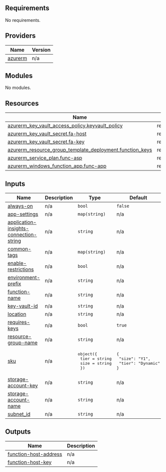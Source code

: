 <!-- BEGIN_TF_DOCS -->
## Requirements

No requirements.

## Providers

| Name | Version |
|------|---------|
| <a name="provider_azurerm"></a> [azurerm](#provider\_azurerm) | n/a |

## Modules

No modules.

## Resources

| Name | Type |
|------|------|
| [azurerm_key_vault_access_policy.keyvault_policy](https://registry.terraform.io/providers/hashicorp/azurerm/latest/docs/resources/key_vault_access_policy) | resource |
| [azurerm_key_vault_secret.fa-host](https://registry.terraform.io/providers/hashicorp/azurerm/latest/docs/resources/key_vault_secret) | resource |
| [azurerm_key_vault_secret.fa-key](https://registry.terraform.io/providers/hashicorp/azurerm/latest/docs/resources/key_vault_secret) | resource |
| [azurerm_resource_group_template_deployment.function_keys](https://registry.terraform.io/providers/hashicorp/azurerm/latest/docs/resources/resource_group_template_deployment) | resource |
| [azurerm_service_plan.func-asp](https://registry.terraform.io/providers/hashicorp/azurerm/latest/docs/resources/service_plan) | resource |
| [azurerm_windows_function_app.func-app](https://registry.terraform.io/providers/hashicorp/azurerm/latest/docs/resources/windows_function_app) | resource |

## Inputs

| Name | Description | Type | Default | Required |
|------|-------------|------|---------|:--------:|
| <a name="input_always-on"></a> [always-on](#input\_always-on) | n/a | `bool` | `false` | no |
| <a name="input_app-settings"></a> [app-settings](#input\_app-settings) | n/a | `map(string)` | n/a | yes |
| <a name="input_application-insights-connection-string"></a> [application-insights-connection-string](#input\_application-insights-connection-string) | n/a | `string` | n/a | yes |
| <a name="input_common-tags"></a> [common-tags](#input\_common-tags) | n/a | `map(string)` | n/a | yes |
| <a name="input_enable-restrictions"></a> [enable-restrictions](#input\_enable-restrictions) | n/a | `bool` | n/a | yes |
| <a name="input_environment-prefix"></a> [environment-prefix](#input\_environment-prefix) | n/a | `string` | n/a | yes |
| <a name="input_function-name"></a> [function-name](#input\_function-name) | n/a | `string` | n/a | yes |
| <a name="input_key-vault-id"></a> [key-vault-id](#input\_key-vault-id) | n/a | `string` | n/a | yes |
| <a name="input_location"></a> [location](#input\_location) | n/a | `string` | n/a | yes |
| <a name="input_requires-keys"></a> [requires-keys](#input\_requires-keys) | n/a | `bool` | `true` | no |
| <a name="input_resource-group-name"></a> [resource-group-name](#input\_resource-group-name) | n/a | `string` | n/a | yes |
| <a name="input_sku"></a> [sku](#input\_sku) | n/a | <pre>object({<br>    tier = string<br>    size = string<br>  })</pre> | <pre>{<br>  "size": "Y1",<br>  "tier": "Dynamic"<br>}</pre> | no |
| <a name="input_storage-account-key"></a> [storage-account-key](#input\_storage-account-key) | n/a | `string` | n/a | yes |
| <a name="input_storage-account-name"></a> [storage-account-name](#input\_storage-account-name) | n/a | `string` | n/a | yes |
| <a name="input_subnet_id"></a> [subnet\_id](#input\_subnet\_id) | n/a | `string` | n/a | yes |

## Outputs

| Name | Description |
|------|-------------|
| <a name="output_function-host-address"></a> [function-host-address](#output\_function-host-address) | n/a |
| <a name="output_function-host-key"></a> [function-host-key](#output\_function-host-key) | n/a |
<!-- END_TF_DOCS -->